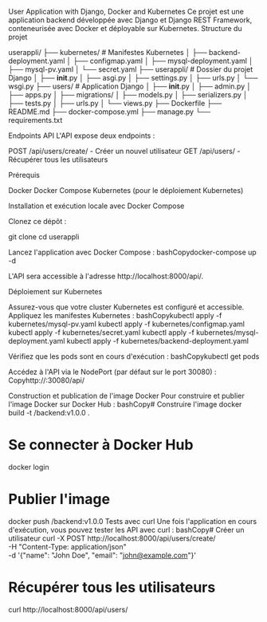 User Application with Django, Docker and Kubernetes
Ce projet est une application backend développée avec Django et Django REST Framework, conteneurisée avec Docker et déployable sur Kubernetes.
Structure du projet

userappli/
├── kubernetes/               # Manifestes Kubernetes
│   ├── backend-deployment.yaml
│   ├── configmap.yaml
│   ├── mysql-deployment.yaml
│   ├── mysql-pv.yaml
│   └── secret.yaml
├── userappli/                # Dossier du projet Django
│   ├── __init__.py
│   ├── asgi.py
│   ├── settings.py
│   ├── urls.py
│   └── wsgi.py
├── users/                    # Application Django
│   ├── __init__.py
│   ├── admin.py
│   ├── apps.py
│   ├── migrations/
│   ├── models.py
│   ├── serializers.py
│   ├── tests.py
│   ├── urls.py
│   └── views.py
├── Dockerfile
├── README.md
├── docker-compose.yml
├── manage.py
└── requirements.txt

Endpoints API
L'API expose deux endpoints :

POST /api/users/create/ - Créer un nouvel utilisateur
GET /api/users/ - Récupérer tous les utilisateurs

Prérequis

Docker
Docker Compose
Kubernetes (pour le déploiement Kubernetes)

Installation et exécution locale avec Docker Compose

Clonez ce dépôt :

git clone <url-du-repo>
cd userappli

Lancez l'application avec Docker Compose :
bashCopydocker-compose up -d

L'API sera accessible à l'adresse http://localhost:8000/api/.

Déploiement sur Kubernetes

Assurez-vous que votre cluster Kubernetes est configuré et accessible.
Appliquez les manifestes Kubernetes :
bashCopykubectl apply -f kubernetes/mysql-pv.yaml
kubectl apply -f kubernetes/configmap.yaml
kubectl apply -f kubernetes/secret.yaml
kubectl apply -f kubernetes/mysql-deployment.yaml
kubectl apply -f kubernetes/backend-deployment.yaml

Vérifiez que les pods sont en cours d'exécution :
bashCopykubectl get pods

Accédez à l'API via le NodePort (par défaut sur le port 30080) :
Copyhttp://<node-ip>:30080/api/


Construction et publication de l'image Docker
Pour construire et publier l'image Docker sur Docker Hub :
bashCopy# Construire l'image
docker build -t <your-dockerhub-id>/backend:v1.0.0 .

# Se connecter à Docker Hub
docker login

# Publier l'image
docker push <your-dockerhub-id>/backend:v1.0.0
Tests avec curl
Une fois l'application en cours d'exécution, vous pouvez tester les API avec curl :
bashCopy# Créer un utilisateur
curl -X POST http://localhost:8000/api/users/create/ \
  -H "Content-Type: application/json" \
  -d '{"name": "John Doe", "email": "john@example.com"}'

# Récupérer tous les utilisateurs
curl http://localhost:8000/api/users/
